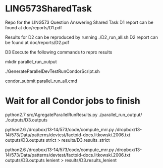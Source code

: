 LING573SharedTask
=================

Repo for the LING573 Question Answering Shared Task
D1 report can be found at doc/reports/D1.pdf

Results for D2 can be reproduced by running ./D2_run_all.sh
D2 report can be found at doc/reports/D2.pdf

D3
Execute the following commands to repro results

mkdir parallel_run_output

./GenerateParallelDevTestRunCondorScript.sh 

condor_submit parallel_run_all.cmd

# Wait for all Condor jobs to finish

python2.7 src/AgregateParallelRunResults.py ./parallel_run_output/ ./outputs/D3.outputs 

python2.6 /dropbox/13-14/573/code/compute_mrr.py /dropbox/13-14/573/Data/patterns/devtest/factoid-docs.litkowski.2006.txt outputs/D3.outputs strict > results/D3.results_strict

python2.6 /dropbox/13-14/573/code/compute_mrr.py /dropbox/13-14/573/Data/patterns/devtest/factoid-docs.litkowski.2006.txt outputs/D3.outputs lenient > results/D3.results_lenient

